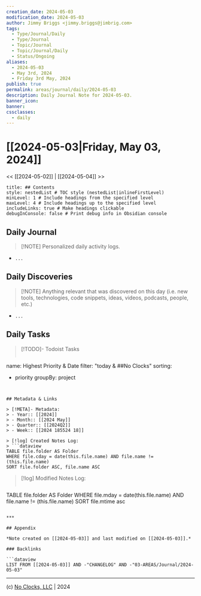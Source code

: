 ```yaml
---
creation_date: 2024-05-03
modification_date: 2024-05-03
author: Jimmy Briggs <jimmy.briggs@jimbrig.com>
tags:
  - Type/Journal/Daily
  - Type/Journal
  - Topic/Journal
  - Topic/Journal/Daily
  - Status/Ongoing
aliases:
  - 2024-05-03
  - May 3rd, 2024
  - Friday 3rd May, 2024
publish: true
permalink: areas/journal/daily/2024-05-03
description: Daily Journal Note for 2024-05-03.
banner_icon:
banner:
cssclasses:
  - daily
---
```



# [[2024-05-03|Friday, May 03, 2024]]

<< [[2024-05-02]] | [[2024-05-04]] >>

```table-of-contents
title: ## Contents 
style: nestedList # TOC style (nestedList|inlineFirstLevel)
minLevel: 1 # Include headings from the specified level
maxLevel: 4 # Include headings up to the specified level
includeLinks: true # Make headings clickable
debugInConsole: false # Print debug info in Obsidian console
```

## Daily Journal

> [!NOTE] Personalized daily activity logs.

- `...`

## Daily Discoveries

> [!NOTE] Anything relevant that was discovered on this day (i.e. new tools, technologies, code snippets, ideas, videos, podcasts, people, etc.)

- `...`

## Daily Tasks

> [!TODO]- Todoist Tasks
> ```todoist
name: Highest Priority & Date
filter: "today & ##No Clocks"
sorting:
   - priority
groupBy: project
```


## Metadata & Links

> [!META]- Metadata:
> - Year:: [[2024]]
> - Month:: [[2024 May]]
> - Quarter:: [[2024Q2]]
> - Week:: [[2024 185524 18]]

> [!log] Created Notes Log:
> ```dataview
TABLE file.folder AS Folder
WHERE file.cday = date(this.file.name) AND file.name != (this.file.name)
SORT file.folder ASC, file.name ASC
```

> [!log] Modified Notes Log:
> ```dataview
TABLE file.folder AS Folder
WHERE file.mday = date(this.file.name) AND file.name != (this.file.name)
SORT file.mtime asc
```

***

## Appendix

*Note created on [[2024-05-03]] and last modified on [[2024-05-03]].*

### Backlinks

```dataview
LIST FROM [[2024-05-03]] AND -"CHANGELOG" AND -"03-AREAS/Journal/2024-05-03"
```

***

(c) [No Clocks, LLC](https://github.com/noclocks) | 2024



